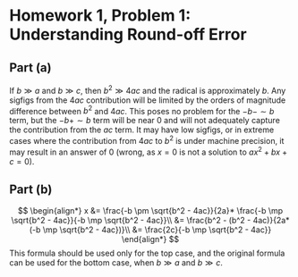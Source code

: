 # Homework 1, Problem 1: Understanding Round-off Error

## Part (a)
If $b \gg a$ and $b \gg c$, then $b^2 \gg 4ac$ and the radical is approximately $b$. Any sigfigs from the $4ac$ contribution will be limited by the orders of magnitude difference between $b^2$ and $4ac$. This poses no problem for the $-b - \sim b$ term, but the $-b+\sim b$ term will be near 0 and will not adequately capture the contribution from the $ac$ term. It may have low sigfigs, or in extreme cases where the contribution from $4ac$ to $b^2$ is under machine precision, it may result in an answer of 0 (wrong, as $x=0$ is not a solution to $ax^2 + bx + c = 0$).

## Part (b)
$$
\begin{align*}
x &= \frac{-b \pm \sqrt{b^2 - 4ac}}{2a}* \frac{-b \mp \sqrt{b^2 - 4ac}}{-b \mp \sqrt{b^2 - 4ac}}\\
&= \frac{b^2 - (b^2 - 4ac)}{2a* (-b \mp \sqrt{b^2 - 4ac})}\\
&= \frac{2c}{-b \mp \sqrt{b^2 - 4ac}}
\end{align*}
$$
This formula should be used only for the top case, and the original formula can be used for the bottom case, when $b \gg a$ and $b \gg c$. 